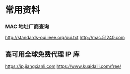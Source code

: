 # 常用资料

### MAC 地址厂商查询
http://standards-oui.ieee.org/oui.txt
http://mac.51240.com


## 高可用全球免费代理 IP 库
https://ip.jiangxianli.com
https://www.kuaidaili.com/free/
